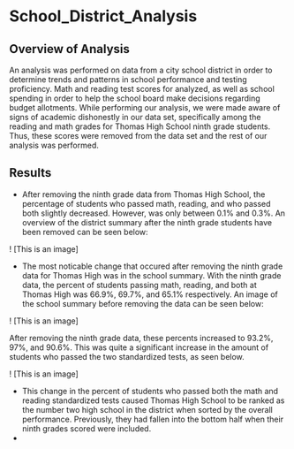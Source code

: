 # School_District_Analysis
## Overview of Analysis
An analysis was performed on data from a city school district in order to determine trends and patterns in school performance and testing proficiency. Math and reading test scores for analyzed, as well as school spending in order to help the school board make decisions regarding budget allotments. While performing our analysis, we were made aware of signs of academic dishonestly in our data set, specifically  among the reading and math grades for Thomas High School ninth grade students. Thus, these scores were removed from the data set and the rest of our analysis was performed.
	
## Results
- After removing the ninth grade data from Thomas High School, the percentage of students who passed math, reading, and who passed both slightly decreased. However, was only between 0.1% and 0.3%. An overview of the district summary after the ninth grade students have been removed can be seen below:

! [This is an image] 

- The most noticable change that occured after removing the ninth grade data for Thomas High was in the school summary. With the ninth grade data, the percent of students passing math, reading, and both at Thomas High was 66.9%, 69.7%, and 65.1% respectively. An image of the school summary before removing the data can be seen below:

! [This is an image]

After removing the ninth grade data, these percents increased to 93.2%, 97%, and 90.6%. This was quite a significant increase in the amount of students who passed the two standardized tests, as seen below. 

! [This is an image]

- This change in the percent of students who passed both the math and reading standardized tests caused Thomas High School to be ranked as the number two high school in the district when sorted by the overall performance. Previously, they had fallen into the bottom half when their ninth grades scored were included. 
-   
